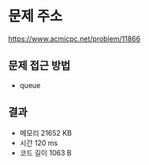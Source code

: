 # 문제 주소
https://www.acmicpc.net/problem/11866

## 문제 접근 방법
* queue

## 결과
- 메모리 21652 KB
- 시간 120 ms
- 코드 길이 1063 B